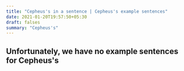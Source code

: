 ```yaml
---
title: "Cepheus's in a sentence | Cepheus's example sentences"
date: 2021-01-20T19:57:50+05:30
draft: falses
summary: "Cepheus's"
---
```

## Unfortunately, we have no example sentences for Cepheus's                 
